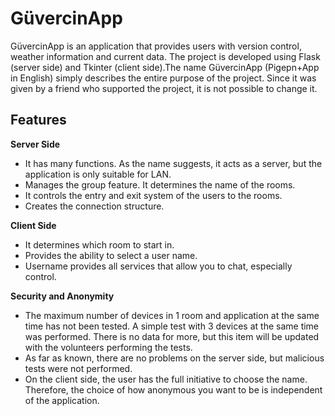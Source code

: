 # GüvercinApp

GüvercinApp is an application that provides users with version control, weather information and current data. The project is developed using Flask (server side) and Tkinter (client side).The name GüvercinApp (Pigepn+App in English) simply describes the entire purpose of the project. Since it was given by a friend who supported the project, it is not possible to change it.


## Features
 **Server Side**
- It has many functions. As the name suggests, it acts as a server, but the application is only suitable for LAN.
- Manages the group feature. It determines the name of the rooms.
- It controls the entry and exit system of the users to the rooms.
- Creates the connection structure.


 **Client Side**
- It determines which room to start in.
- Provides the ability to select a user name.
- Username provides all services that allow you to chat, especially control.


**Security and Anonymity**
- The maximum number of devices in 1 room and application at the same time has not been tested. A simple test with 3 devices at the same time was performed. There is no data for more, but this item will be updated with the volunteers performing the tests. 
- As far as known, there are no problems on the server side, but malicious tests were not performed.
- On the client side, the user has the full initiative to choose the name. Therefore, the choice of how anonymous you want to be is independent of the application.
